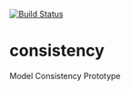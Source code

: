 [![Build Status](https://travis-ci.org/henribouvet/model-consistency.svg?branch=master)](https://travis-ci.org/henribouvet/model-consistency)

# consistency
Model Consistency Prototype

